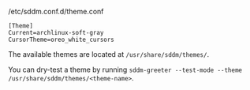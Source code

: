 /etc/sddm.conf.d/theme.conf
```
[Theme]
Current=archlinux-soft-gray
CursorTheme=oreo_white_cursors
```

The available themes are located at `/usr/share/sddm/themes/`.

You can dry-test a theme by running `sddm-greeter --test-mode --theme /usr/share/sddm/themes/<theme-name>`.
